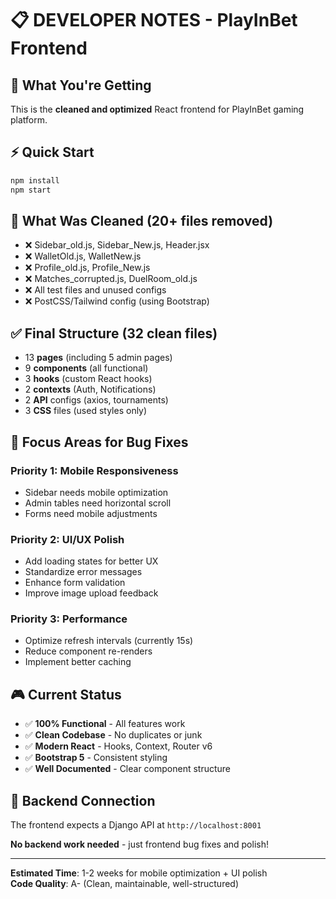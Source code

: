# 📋 DEVELOPER NOTES - PlayInBet Frontend

## 🎯 What You're Getting

This is the **cleaned and optimized** React frontend for PlayInBet gaming platform.

## ⚡ Quick Start
```bash
npm install
npm start
```

## 🧹 What Was Cleaned (20+ files removed)
- ❌ Sidebar_old.js, Sidebar_New.js, Header.jsx
- ❌ WalletOld.js, WalletNew.js  
- ❌ Profile_old.js, Profile_New.js
- ❌ Matches_corrupted.js, DuelRoom_old.js
- ❌ All test files and unused configs
- ❌ PostCSS/Tailwind config (using Bootstrap)

## ✅ Final Structure (32 clean files)
- 13 **pages** (including 5 admin pages)
- 9 **components** (all functional)
- 3 **hooks** (custom React hooks)
- 2 **contexts** (Auth, Notifications) 
- 2 **API** configs (axios, tournaments)
- 3 **CSS** files (used styles only)

## 🐛 Focus Areas for Bug Fixes

### **Priority 1: Mobile Responsiveness**
- Sidebar needs mobile optimization
- Admin tables need horizontal scroll
- Forms need mobile adjustments

### **Priority 2: UI/UX Polish** 
- Add loading states for better UX
- Standardize error messages
- Enhance form validation
- Improve image upload feedback

### **Priority 3: Performance**
- Optimize refresh intervals (currently 15s)
- Reduce component re-renders
- Implement better caching

## 🎮 Current Status
- ✅ **100% Functional** - All features work
- ✅ **Clean Codebase** - No duplicates or junk
- ✅ **Modern React** - Hooks, Context, Router v6
- ✅ **Bootstrap 5** - Consistent styling
- ✅ **Well Documented** - Clear component structure

## 🔧 Backend Connection
The frontend expects a Django API at `http://localhost:8001`

**No backend work needed** - just frontend bug fixes and polish!

---
**Estimated Time**: 1-2 weeks for mobile optimization + UI polish  
**Code Quality**: A- (Clean, maintainable, well-structured)
